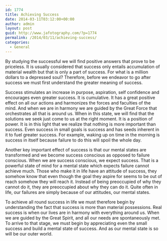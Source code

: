 ```yaml
---
id: 1774
title: Achieving Success
date: 2014-03-11T03:12:00+00:00
author: admin
layout: post
guid: http://www.jafotography.com/?p=1774
permalink: /2014/03/11/achieving-success/
categories:
  - General
---
```

By studying the successful we will find positive answers that prove to be priceless. It is usually considered that success only entails accumulation of material wealth but that is only a part of success. For what is a million dollars to a depressed soul? Therefore, before we endeavor to go after success we must first understand the greater meaning of success.

Success stimulates an increase in purpose, aspiration, self confidence and encourages even greater success. It is cumulative. It has a great positive effect on all our actions and harmonizes the forces and faculties of the mind. And when we are in harmony we are guided by the Great Force that orchestrates all that is around us. When in this state, we will find that the solutions we seek just come to us at the right moment. It is a position of power. It is in this light that we realize that nothing is more important than success. Even success in small goals is success and has seeds inherent in it to fuel greater success. For example, waking up on time in the morning is success in itself because failure to do this will spoil the whole day.

Another key important effect of success is that our mental states are transformed and we become success conscious as opposed to failure conscious. When we are success conscious, we expect success. That is a powerful state of mind for a mental state which expects failure cannot achieve much. Those who make it in life have an attitude of success, they somehow know that even though the goal they aspire for seems to be out of reach somehow they will reach it. Instead of being preoccupied of why they cannot do it, they are preoccupied about why they can do it. Quite often in life, our failures are simply because of our attitudes, our mental states.

To achieve all round success in life we must therefore begin by understanding the fact that success is more than material possessions. Real success is when our lives are in harmony with everything around us. When we are guided by the Great Spirit, and all our needs are spontaneously met. To arrive to that stage, we must begin by appreciating even the small success and build a mental state of success. And as our mental state is so will be our outer world.